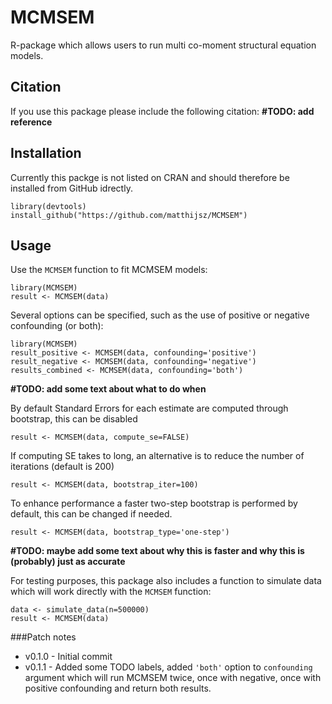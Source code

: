 # MCMSEM
R-package which allows users to run multi co-moment structural equation models.

## Citation
If you use this package please include the following citation:
**#TODO: add reference**


## Installation

Currently this packge is not listed on CRAN and should therefore be installed from GitHub idrectly.
```
library(devtools)
install_github("https://github.com/matthijsz/MCMSEM")
```

## Usage

Use the `MCMSEM` function to fit MCMSEM models:
```
library(MCMSEM)
result <- MCMSEM(data)
```
Several options can be specified, such as the use of positive or negative confounding (or both):
```
library(MCMSEM)
result_positive <- MCMSEM(data, confounding='positive')
result_negative <- MCMSEM(data, confounding='negative')
results_combined <- MCMSEM(data, confounding='both')
```
**#TODO: add some text about what to do when**

By default Standard Errors for each estimate are computed through bootstrap, this can be disabled
```
result <- MCMSEM(data, compute_se=FALSE)
```

If computing SE takes to long, an alternative is to reduce the number of iterations (default is 200)
```
result <- MCMSEM(data, bootstrap_iter=100)
```

To enhance performance a faster two-step bootstrap is performed by default, this can be changed if needed.
```
result <- MCMSEM(data, bootstrap_type='one-step')
```
**#TODO: maybe add some text about why this is faster and why this is (probably) just as accurate**

For testing purposes, this package also includes a function to simulate data which will work directly with the `MCMSEM` function:
```
data <- simulate_data(n=500000)
result <- MCMSEM(data)
```

###Patch notes
- v0.1.0 - Initial commit
- v0.1.1 - Added some TODO labels, added `'both'` option to `confounding`  argument which will run MCMSEM twice, once with negative, once with positive confounding and return both results.